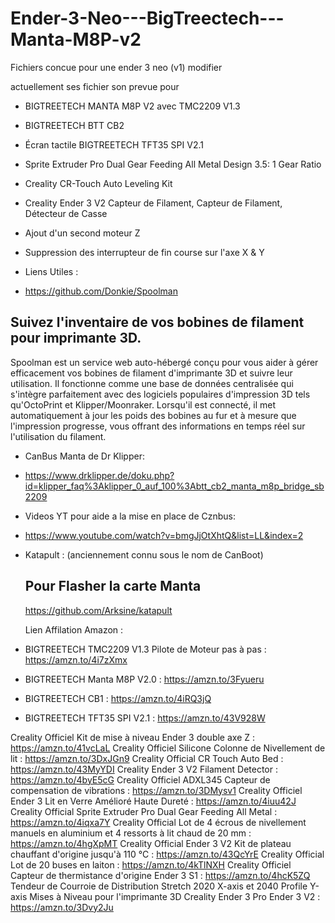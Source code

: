 # Ender-3-Neo---BigTreectech---Manta-M8P-v2

Fichiers concue pour une ender 3 neo (v1) modifier 

actuellement ses fichier son prevue pour
- BIGTREETECH MANTA M8P V2 avec TMC2209 V1.3
- BIGTREETECH BTT CB2
- Écran tactile BIGTREETECH TFT35 SPI V2.1
- Sprite Extruder Pro Dual Gear Feeding All Metal Design 3.5: 1 Gear Ratio
- Creality CR-Touch Auto Leveling Kit
- Creality Ender 3 V2 Capteur de Filament, Capteur de Filament, Détecteur de Casse
- Ajout d'un second moteur Z
- Suppression des interrupteur de fin course sur l'axe X & Y


- Liens Utiles :

- https://github.com/Donkie/Spoolman
## Suivez l'inventaire de vos bobines de filament pour imprimante 3D.
Spoolman est un service web auto-hébergé conçu pour vous aider à gérer efficacement vos bobines de filament d'imprimante 3D et suivre leur utilisation. Il fonctionne comme une base de données centralisée qui s'intègre parfaitement avec des logiciels populaires d'impression 3D tels qu'OctoPrint et Klipper/Moonraker. Lorsqu'il est connecté, il met automatiquement à jour les poids des bobines au fur et à mesure que l'impression progresse, vous offrant des informations en temps réel sur l'utilisation du filament.

- CanBus Manta de Dr Klipper:
- https://www.drklipper.de/doku.php?id=klipper_faq%3Aklipper_0_auf_100%3Abtt_cb2_manta_m8p_bridge_sb2209

- Videos YT pour aide a la mise en place de Cznbus:
- https://www.youtube.com/watch?v=bmgJjOtXhtQ&list=LL&index=2


- Katapult : (anciennement connu sous le nom de CanBoot)
  ## Pour Flasher la carte Manta
  https://github.com/Arksine/katapult


  Lien Affilation Amazon :
  
 - BIGTREETECH TMC2209 V1.3 Pilote de Moteur pas à pas : https://amzn.to/4i7zXmx
 - BIGTREETECH Manta M8P V2.0  : https://amzn.to/3Fyueru
 - BIGTREETECH CB1 : https://amzn.to/4iRQ3jQ
 - BIGTREETECH TFT35 SPI V2.1 : https://amzn.to/43V928W

  Creality Officiel Kit de mise à niveau Ender 3 double axe Z : https://amzn.to/41vcLaL
  Creality Officiel Silicone Colonne de Nivellement de lit : https://amzn.to/3DxJGn9
  Creality Official CR Touch Auto Bed : https://amzn.to/43MyYDI
  Creality Ender 3 V2 Filament Detector : https://amzn.to/4byE5cG
  Creality Officiel ADXL345 Capteur de compensation de vibrations : https://amzn.to/3DMysv1
  Creality Officiel Ender 3 Lit en Verre Amélioré Haute Dureté : https://amzn.to/4iuu42J
  Creality Official Sprite Extruder Pro Dual Gear Feeding All Metal : https://amzn.to/4iqxa7Y
  Creality Official Lot de 4 écrous de nivellement manuels en aluminium et 4 ressorts à lit chaud de 20 mm : https://amzn.to/4hgXpMT
  Creality Official Ender 3 V2 Kit de plateau chauffant d'origine jusqu'à 110 °C : https://amzn.to/43QcYrE
  Creality Official Lot de 20 buses en laiton : https://amzn.to/4kTlNXH
  Creality Officiel Capteur de thermistance d'origine Ender 3 S1 : https://amzn.to/4hcK5ZQ
  Tendeur de Courroie de Distribution Stretch 2020 X-axis et 2040 Profile Y-axis Mises à Niveau pour l'imprimante 3D Creality Ender 3 Pro Ender 3 V2 : https://amzn.to/3Dvy2Ju
  
